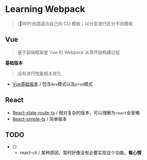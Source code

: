 # Learning Webpack
> (🚧WIP)创造适合自己的 CLI 模板；以分支进行区分不同模板

## Vue
> 基于前端框架是 Vue 的 Webpack 从零开始构建过程

**基础版本**
> 没有进行性能相关优化

* [Vue基础版本](https://github.com/JiangWeixian/tf-mobilenet-vue/tree/webpack-stage-eval/build) / 包含`dev`模式以及`prod`模式

## React

* [React-state-route-ts](https://github.com/JiangWeixian/LearningWebpack/tree/react-router-state-ts) / 相对复杂的版本，可以理解为`react`全家桶
* [React-simple-ts](https://github.com/JiangWeixian/LearningWebpack/tree/react-simple-TS) / 简单版本

## TODO

* [ ] - react-cli / 某种原因，暂时好像没有必要实现这个功能。**看心情**
